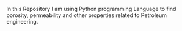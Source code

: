 In this Repository I am using Python programming Language to find porosity, permeability and other properties related to Petroleum engineering.
